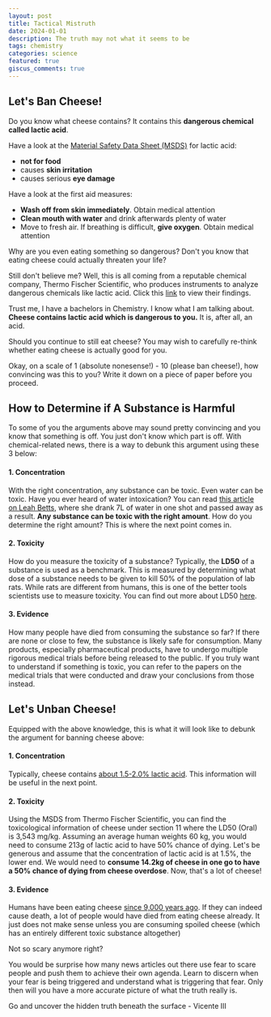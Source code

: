 ```yaml
---
layout: post
title: Tactical Mistruth
date: 2024-01-01
description: The truth may not what it seems to be
tags: chemistry
categories: science
featured: true
giscus_comments: true
---
```


## Let's Ban Cheese!
Do you know what cheese contains? It contains this **dangerous chemical called lactic acid**.

Have a look at the [Material Safety Data Sheet (MSDS)](https://www.fishersci.com/store/msds?partNumber=A159500&productDescription=LACTIC+ACID+USP%2FFCC+500ML&vendorId=VN00033897&countryCode=US&language=en) for lactic acid:
- **not for food**
- causes **skin irritation**
- causes serious **eye damage**

Have a look at the first aid measures:
- **Wash off from skin immediately**. Obtain medical attention
- **Clean mouth with water** and drink afterwards plenty of water
- Move to fresh air. If breathing is difficult, **give oxygen**. Obtain medical attention

Why are you even eating something so dangerous? Don't you know that eating cheese could actually threaten your life?

Still don't believe me? Well, this is all coming from a reputable chemical company, Thermo Fischer Scientific, who produces instruments to analyze dangerous chemicals like lactic acid. Click this [link](https://www.fishersci.com/store/msds?partNumber=A159500&productDescription=LACTIC+ACID+USP%2FFCC+500ML&vendorId=VN00033897&countryCode=US&language=en) to view their findings.

Trust me, I have a bachelors in Chemistry. I know what I am talking about. **Cheese contains lactic acid which is dangerous to you.** It is, after all, an acid.

Should you continue to still eat cheese? You may wish to carefully re-think whether eating cheese is actually good for you.

Okay, on a scale of 1 (absolute nonesense!) - 10 (please ban cheese!), how convincing was this to you? Write it down on a piece of paper before you proceed.

## How to Determine if A Substance is Harmful
To some of you the arguments above may sound pretty convincing and you know that something is off. You just don't know which part is off. With chemical-related news, there is a way to debunk this argument using these 3 below:
#### 1. Concentration
With the right concentration, any substance can be toxic. Even water can be toxic. Have you ever heard of water intoxication? You can read [this article on Leah Betts](https://www.independent.co.uk/news/ecstasy-girl-may-have-drunk-too-much-water-1583245.html), where she drank 7L of water in one shot and passed away as a result. **Any substance can be toxic with the right amount**. How do you determine the right amount? This is where the next point comes in.

#### 2. Toxicity
How do you measure the toxicity of a substance? Typically, the **LD50** of a substance is used as a benchmark. This is measured by determining what dose of a substance needs to be given to kill 50% of the population of lab rats. While rats are different from humans, this is one of the better tools scientists use to measure toxicity. You can find out more about LD50 [here](https://www.ncbi.nlm.nih.gov/pmc/articles/PMC3877490/).

#### 3. Evidence
How many people have died from consuming the substance so far? If there are none or close to few, the substance is likely safe for consumption. Many products, especially pharmaceutical products, have to undergo multiple rigorous medical trials before being released to the public. If you truly want to understand if something is toxic, you can refer to the papers on the medical trials that were conducted and draw your conclusions from those instead.

## Let's Unban Cheese!
Equipped with the above knowledge, this is what it will look like to debunk the argument for banning cheese above:
#### 1. Concentration
Typically, cheese contains [about 1.5-2.0% lactic acid](https://www.researchgate.net/publication/7787130_Enhanced_Lactose_Cheese_Milk_does_not_Guarantee_Calcium_Lactate_Crystals_in_Finished_Cheddar_Cheese). This information will be useful in the next point.

#### 2. Toxicity
Using the MSDS from Thermo Fischer Scientific, you can find the toxicological information of cheese under section 11 where the LD50 (Oral) is 3,543 mg/kg. Assuming an average human weights 60 kg, you would need to consume 213g of lactic acid to have 50% chance of dying. Let's be generous and assume that the concentration of lactic acid is at 1.5%, the lower end. We would need to **consume 14.2kg of cheese in one go to have a 50% chance of dying from cheese overdose**. Now, that's a lot of cheese! 

#### 3. Evidence
Humans have been eating cheese [since 9,000 years ago](https://fermentology.pubpub.org/pub/boc0yude/release/1). If they can indeed cause death, a lot of people would have died from eating cheese already. It just does not make sense unless you are consuming spoiled cheese (which has an entirely different toxic substance altogether)

Not so scary anymore right?

You would be surprise how many news articles out there use fear to scare people and push them to achieve their own agenda. Learn to discern when your fear is being triggered and understand what is triggering that fear. Only then will you have a more accurate picture of what the truth really is.

Go and uncover the hidden truth beneath the surface - Vicente III